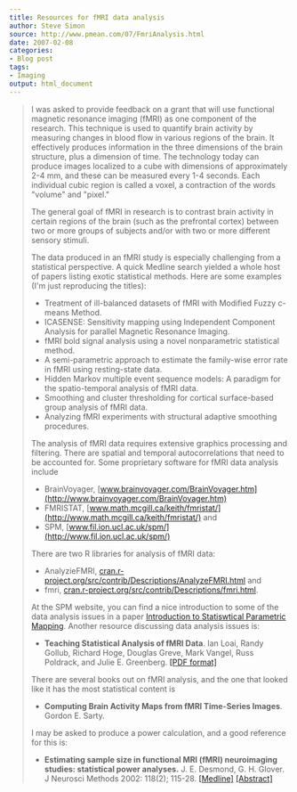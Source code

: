 ```yaml
---
title: Resources for fMRI data analysis
author: Steve Simon
source: http://www.pmean.com/07/FmriAnalysis.html
date: 2007-02-08
categories:
- Blog post
tags:
- Imaging 
output: html_document
---
```

> I was asked to provide feedback on a grant that will use functional
> magnetic resonance imaging (fMRI) as one component of the research.
> This technique is used to quantify brain activity by measuring changes
> in blood flow in various regions of the brain. It effectively produces
> information in the three dimensions of the brain structure, plus a
> dimension of time. The technology today can produce images localized
> to a cube with dimensions of approximately 2-4 mm, and these can be
> measured every 1-4 seconds. Each individual cubic region is called a
> voxel, a contraction of the words \"volume\" and \"pixel.\"
>
> The general goal of fMRI in research is to contrast brain activity in
> certain regions of the brain (such as the prefrontal cortex) between
> two or more groups of subjects and/or with two or more different
> sensory stimuli.
>
> The data produced in an fMRI study is especially challenging from a
> statistical perspective. A quick Medline search yielded a whole host
> of papers listing exotic statistical methods. Here are some examples
> (I\'m just reproducing the titles):
>
> -   Treatment of ill-balanced datasets of fMRI with Modified Fuzzy
>     c-means Method.
> -   ICASENSE: Sensitivity mapping using Independent Component Analysis
>     for parallel Magnetic Resonance Imaging.
> -   fMRI bold signal analysis using a novel nonparametric statistical
>     method.
> -   A semi-parametric approach to estimate the family-wise error rate
>     in fMRI using resting-state data.
> -   Hidden Markov multiple event sequence models: A paradigm for the
>     spatio-temporal analysis of fMRI data.
> -   Smoothing and cluster thresholding for cortical surface-based
>     group analysis of fMRI data.
> -   Analyzing fMRI experiments with structural adaptive smoothing
>     procedures.
>
> The analysis of fMRI data requires extensive graphics processing and
> filtering. There are spatial and temporal autocorrelations that need
> to be accounted for. Some proprietary software for fMRI data analysis
> include
>
> -   BrainVoyager,
>     [www.brainvoyager.com/BrainVoyager.htm](http://www.brainvoyager.com/BrainVoyager.htm)
> -   FMRISTAT,
>     [www.math.mcgill.ca/keith/fmristat/](http://www.math.mcgill.ca/keith/fmristat/)
>     and
> -   SPM,
>     [www.fil.ion.ucl.ac.uk/spm/](http://www.fil.ion.ucl.ac.uk/spm/)
>
> There are two R libraries for analysis of fMRI data:
>
> -   AnalyzieFMRI,
>     [cran.r-project.org/src/contrib/Descriptions/AnalyzeFMRI.html](http://cran.r-project.org/src/contrib/Descriptions/AnalyzeFMRI.html)
>     and
> -   fmri,
>     [cran.r-project.org/src/contrib/Descriptions/fmri.html](http://cran.r-project.org/src/contrib/Descriptions/fmri.html).
>
> At the SPM website, you can find a nice introduction to some of the
> data analysis issues in a paper [Introduction to Statiswtical
> Parametric Mapping](http://www.fil.ion.ucl.ac.uk/spm/doc/intro/).
> Another resource discussing data analysis issues is:
>
> -   **Teaching Statistical Analysis of fMRI Data**. Ian Loai, Randy
>     Gollub, Richard Hoge, Douglas Greve, Mark Vangel, Russ Poldrack,
>     and Julie E. Greenberg. [\[PDF
>     format\]](http://www.vanth.org/docs/Lai_Gollub_Greenberg_ASEE03.pdf)
>
> There are several books out on fMRI analysis, and the one that looked
> like it has the most statistical content is
>
> -   **Computing Brain Activity Maps from fMRI Time-Series Images**.
>     Gordon E. Sarty.
>
> I may be asked to produce a power calculation, and a good reference
> for this is:
>
> -   **Estimating sample size in functional MRI (fMRI) neuroimaging
>     studies: statistical power analyses.** J. E. Desmond, G. H.
>     Glover. J Neurosci Methods 2002: 118(2); 115-28.
>     [\[Medline\]](http://www.ncbi.nlm.nih.gov/entrez/query.fcgi?cmd=Retrieve&db=PubMed&list_uids=12204303&dopt=Abstract)
>     [\[Abstract\]](http://www.sciencedirect.com/science?_ob=ArticleURL&_udi=B6T04-460DN2T-3&_user=4010150&_coverDate=08%2F30%2F2002&_rdoc=1&_fmt=&_orig=search&_sort=d&view=c&_acct=C000062051&_version=1&_urlVersion=0&_userid=4010150&md5=26fc26c64c63a698675a94b8d03aee51)
